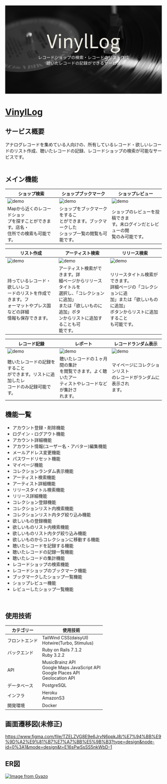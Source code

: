 ![vinyllog](./app/assets/images/vinyllog.png)
# [VinylLog](https://vinyllog.jp/)

## サービス概要
アナログレコードを集めている人向けの、所有しているレコード・欲しいレコードのリスト作成、聴いたレコードの記録、レコードショップの検索が可能なサービスです。  
<br>

## メイン機能

| ショップ検索 | ショップブックマーク | ショップレビュー |
|------------|------------|------------|
| ![demo](https://raw.github.com/wiki/1129-2mc/findvinyl/images/Gif/shop_search.gif) | ![demo](https://raw.github.com/wiki/1129-2mc/findvinyl/images/Gif/bookmark.gif) | ![demo](https://raw.github.com/wiki/1129-2mc/findvinyl/images/Gif/review.gif) |
| Mapから近くのレコードショッ<br>プを探すことができます。店名・<br>住所での検索も可能です。 | ショップをブックマークをするこ<br>とができます。ブックマークした<br>ショップ一覧の閲覧も可能です。 | ショップのレビューを投稿できま<br>す。未ログインだとレビューの閲<br>覧のみ可能です。 |

| リスト作成 | アーティスト検索 | リリース検索 |
|------------|------------|------------|
| ![demo](https://raw.github.com/wiki/1129-2mc/findvinyl/images/Gif/item_create.gif) | ![demo](https://raw.github.com/wiki/1129-2mc/findvinyl/images/Gif/artist_search.gif) | ![demo](https://raw.github.com/wiki/1129-2mc/findvinyl/images/Gif/release_search.gif) |
| 持っているレコード・欲しいレコ<br>ードのリストを作成できます。フ<br>ォーマットやプレス国などの詳細<br>情報も保存できます。 | アーティスト検索ができます。詳<br>細ページからリリースタイトルを<br>選択し、「コレクションに追加」<br>または「欲しいものに追加」ボタ<br>ンからリストに追加することも可<br>能です。 | リリースタイトル検索ができます。<br>詳細ページの「コレクションに追<br>加」または「欲しいものに追加」<br>ボタンからリストに追加すること<br>も可能です。 |

| レコード記録 | レポート | レコードランダム表示 |
|------------|------------|------------|
| ![demo](https://raw.github.com/wiki/1129-2mc/findvinyl/images/Gif/record.gif) | ![demo](https://raw.github.com/wiki/1129-2mc/findvinyl/images/Gif/report.gif) | ![demo](https://raw.github.com/wiki/1129-2mc/findvinyl/images/Gif/mypage.gif) |
| 聴いたレコードの記録をすること<br>ができます。リストに追加したレ<br>コードのみ記録可能です。 | 聴いたレコードの１ヶ月間の集計<br>を閲覧できます。よく聴いたアー<br>ティストやレコードなどが集計さ<br>れます。 | マイページにコレクションリスト<br>のレコードがランダムに表示され<br>ます。 |

## 機能一覧
- アカウント登録・削除機能
- ログイン・ログアウト機能
- アカウント詳細機能
- アカウント情報(ユーザー名・アバター)編集機能
- メールアドレス変更機能
- パスワードリセット機能
- マイページ機能
- コレクションランダム表示機能
- アーティスト検索機能
- アーティスト詳細機能
- リリースタイトル検索機能
- リリース詳細機能
- コレクション登録機能
- コレクションリスト内検索機能
- コレクションリスト内タグ絞り込み機能
- 欲しいもの登録機能
- 欲しいものリスト内検索機能
- 欲しいものリスト内タグ絞り込み機能
- 欲しいものからコレクションに移動する機能
- 聴いたレコードを記録する機能
- 聴いたレコードの記録一覧機能
- 聴いたレコードの集計機能
- レコードショップの検索機能
- レコードショップのブックマーク機能
- ブックマークしたショップ一覧機能
- ショップレビュー機能
- レビューしたショップ一覧機能
<br>

## 使用技術

| カテゴリー | 使用技術 |
|------------|------------|
| フロントエンド | TailWind CSS(daisyUI)<br>Hotwire(Turbo, Stimulus) |
| バックエンド | Ruby on Rails 7.1.2<br>Ruby 3.2.2 |
| API | MusicBrainz API<br>Google Maps JavaScript API<br>Google Places API<br>Geolocation API |
| データベース | PostgreSQL |
| インフラ | Heroku<br>AmazonS3 |
| 開発環境 | Docker |

## 画面遷移図(未修正)
https://www.figma.com/file/TZELZVG8E9e6JrvN6ppkJ8/%E7%94%BB%E9%9D%A2%E9%81%B7%E7%A7%BB%E5%9B%B3?type=design&node-id=0%3A1&mode=design&t=E16sPwSsSS5nkWbD-1

## ER図

[![Image from Gyazo](https://i.gyazo.com/393dc9c707ed8b10e71f7dab1d5ce8c9.png)](https://gyazo.com/393dc9c707ed8b10e71f7dab1d5ce8c9)
